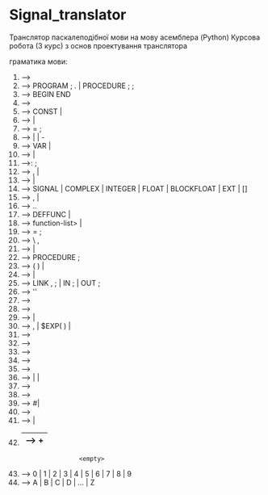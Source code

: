 # Signal_translator
Транслятор паскалеподібної мови на мову асемблера (Python)
Курсова робота (3 курс) з основ проектування транслятора


граматика мови:
1. <signal-program> --> <program>
2. <program> --> PROGRAM <procedure-identifier> ;
			<block>. |
			PROCEDURE <procedure-identifier><parameters-list> ;
				 <block> ;
3. <block> --> <declarations> BEGIN <statementslist> END
4. <declarations> --> <constant-declarations><variable-declarations>
     <math-functiondeclarations><procedure-declarations>
5. <constant-declarations> --> CONST <constantdeclarations-list>|
				      <empty>
6. <constant-declarations-list> --> <constantdeclaration><constant-declarationslist>|
				         <empty>
7. <constant-declaration> --> <constantidentifier> = <constant>;
8. <constant> --> <complex-constant> |
		     <unsigned-constant> |
                             - <unsigned-constant>
9. <variable-declarations> --> VAR <declarationslist>|
                                                 <empty>
10. <declarations-list> --> <declaration>
                                           <declarations-list> |
                                           <empty>
11. <declaration> --><variableidentifier><identifiers-list>: <attribute><attributes-list> ;
12. <identifiers-list> --> , <variable-identifier> <identifiers-list> |
                                        <empty>
13. <attributes-list> --> <attribute> <attributeslist> |
                                      <empty>
14. <attribute> --> SIGNAL |
                              COMPLEX |
                              INTEGER |
                              FLOAT |
                              BLOCKFLOAT |
                              EXT |
                              [<range><ranges-list>]
15. <ranges-list> --> ,<range> <ranges-list> |
                                  <empty>
16. <range> --> <unsigned-integer> .. <unsignedinteger>
17. <math-function-declarations> --> DEFFUNC <function-list> |
                                                             <empty>
18. <function-list> --> <function> function-list> |
                                     <empty>
19. <function> --> <function-identifier> = <expression><function-characteristic> ;
20. <function-characteristic> --> \ <unsignedinteger>, <unsigned-integer>
21. <procedure-declarations> --> <procedure> <procedure-declarations> |
                                                      <empty>
22. <procedure> --> PROCEDURE <procedureidentifier> <parameters-list> ;
23. <parameters-list> --> ( <declarations-list> ) |
                                         <empty>
24. <statements-list> --> <statement> <statementslist> |
                                        <empty>
25. <statement> --> LINK <variable-identifier> , <unsigned-integer> ; |
                                 IN <unsigned-integer>; |
                                 OUT <unsigned-integer>;
26. <complex-constant> --> '<complex-number>'
27. <unsigned-constant> --> <unsigned-number>
28. <complex-number> --> <left-part> <right-part>
29. <left-part> --> <expression> |
                               <empty>
30. <right-part> --> ,<expression> |
                                $EXP( <expression> ) |
                                <empty>
31. <constant-identifier> --> <identifier>
32. <variable-identifier> --> <identifier>
33. <procedure-identifier> --> <identifier>
34. <function-identifier> --> <identifier>
35. <identifier> --> <letter><string>
36. <string> --> <letter><string> |
                          <digit><string> |
                          <empty>
37. <unsigned-number> --> <integerpart><fractional-part>
38. <integer-part> --> <unsigned-integer>
39. <fractional-part> --> #<sign><unsigned-integer>|
                                        <empty>
40. <unsigned-integer> --> <digit><digits-string>
41. <digits-string> --> <digit><digits-string> |
                                     <empty>
42. <sign> --> + |
                         - |
                        <empty>
43. <digit> --> 0 | 1 | 2 | 3 | 4 | 5 | 6 | 7 | 8 | 9
44. <letter> --> A | B | C | D | ... | Z
